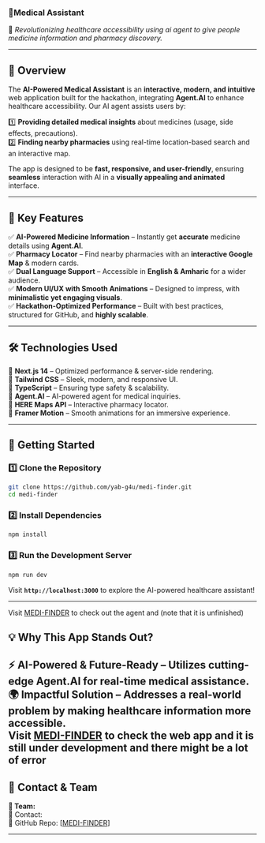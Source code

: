 ### **🧠Medical Assistant**  
🚀 *Revolutionizing healthcare accessibility using ai agent to give people medicine information and pharmacy discovery.*  

---

## **🌟 Overview**  
The **AI-Powered Medical Assistant** is an **interactive, modern, and intuitive** web application built for the hackathon, integrating **Agent.AI** to enhance healthcare accessibility. Our AI agent assists users by:  

1️⃣ **Providing detailed medical insights** about medicines (usage, side effects, precautions).  
2️⃣ **Finding nearby pharmacies** using real-time location-based search and an interactive map.  

The app is designed to be **fast, responsive, and user-friendly**, ensuring **seamless** interaction with AI in a **visually appealing and animated** interface.  

---

## **🎯 Key Features**  
✅ **AI-Powered Medicine Information** – Instantly get **accurate** medicine details using **Agent.AI**.  
✅ **Pharmacy Locator** – Find nearby pharmacies with an **interactive Google Map** & modern cards.  
✅ **Dual Language Support** – Accessible in **English & Amharic** for a wider audience.  
✅ **Modern UI/UX with Smooth Animations** – Designed to impress, with **minimalistic yet engaging visuals**.  
✅ **Hackathon-Optimized Performance** – Built with best practices, structured for GitHub, and **highly scalable**.  

---

## **🛠️ Technologies Used**  
🔹 **Next.js 14** – Optimized performance & server-side rendering.  
🔹 **Tailwind CSS** – Sleek, modern, and responsive UI.  
🔹 **TypeScript** – Ensuring type safety & scalability.  
🔹 **Agent.AI** – AI-powered agent for medical inquiries.  
🔹 **HERE Maps API** – Interactive pharmacy locator.  
🔹 **Framer Motion** – Smooth animations for an immersive experience.  

---

## **🚀 Getting Started**  
### **1️⃣ Clone the Repository**  
```bash
git clone https://github.com/yab-g4u/medi-finder.git
cd medi-finder
```

### **2️⃣ Install Dependencies**  
```bash
npm install
```

### **3️⃣ Run the Development Server**  
```bash
npm run dev
```
Visit **`http://localhost:3000`** to explore the AI-powered healthcare assistant!  

---
Visit [MEDI-FINDER](https://agent.ai/agent/medicine-finder) to check out the agent and (note that it is unfinished)
## **💡 Why This App Stands Out?**  
⚡ **AI-Powered & Future-Ready** – Utilizes cutting-edge **Agent.AI** for real-time medical assistance.  
🌍 **Impactful Solution** – Addresses a **real-world problem** by making healthcare information more **accessible**.  
Visit [MEDI-FINDER](https://v0-medicine-finder.vercel.app/) to check the web app and it is still under development and there might be a lot of error
---

## **📩 Contact & Team**  
**👥 Team:**   
📧 Contact:   
🔗 GitHub Repo: [[MEDI-FINDER](https://github.com/yab-g4u/medi-finder.git)]  

---

